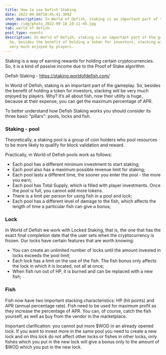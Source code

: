 ```yaml
---
title: How to use Defish Staking
date: 2022-09-08T10:45:41.309Z
shot_description: In World of Defish, staking is an important part of the gameplay.
image: /img/photo_2022-09-18_19-11-45.jpg
tab: world of defish
post_type: events
description: In World of Defish, staking is an important part of the gameplay.
  So, besides the benefit of holding a token for investors, stacking will be
  very much enjoyed by players.
---
```

<!--StartFragment-->

Staking is a way of earning rewards for holding certain cryptocurrencies. So, it is a kind of passive income due to the Proof of Stake algorithm

D﻿efish Staking - https://staking.worldofdefish.com/

In World of Defish, staking is an important part of the gameplay. So, besides the benefit of holding a token for investors, stacking will be very much enjoyed by players. Why? It’s all about fish, now their utility is huge, because at their expense, you can get the maximum percentage of APR.

To better understand how Defish Staking works you should consider its three basic "pillars": pools, locks and fish.

### Staking - pool

Theoretically, a staking pool is a group of coin holders who pool resources to be more likely to qualify for block validation and reward. 

Practically, in World of Defish pools work as follows:

* Each pool has a different minimum investment to start staking;
* Each pool also has a maximum possible revenue limit for staking;
* Each pool lasts a different time, the sooner you enter the pool - the more you earn;
* Each pool has Total Supply, which is filled with player investments. Once the pool is full, you cannot add more tokens.
* There is a limit per person for using fish in a pool and lock;
* Each pool has a different level of damage to the fish, which affects the length of time a particular fish can give a bonus;



### Lock

In World of Defish we work with Locked Staking, that is, the one that has the exact final completion date that the user sets when the cryptocurrency is frozen. Our locks have certain features that are worth knowing:

* You can create an unlimited number of locks until the amount invested in locks exceeds the pool limit;
* Each lock has a limit on the use of the fish. The fish bonus only affects the lock in which it is located, not all at once;
* When fish run out of HP, it is burned and can be replaced with a new fish;



### Fish

Fish now have two important stacking characteristics: HP (hit points) and APR (annual percentage rate). Fish need to be used for maximum profit as they increase the percentage of APR. You can, of course, catch the fish yourself, as well as buy from the vendor in the marketplace.

Important clarification: you cannot put more $WOD in an already opened lock. If you want to invest more in the same pool you need to create a new lock and on this lock do not affect other locks or fishes in other locks, only fishes which you put in the new lock will give a bonus only to the amount of $WOD which you put in the new lock.

<!--EndFragment-->